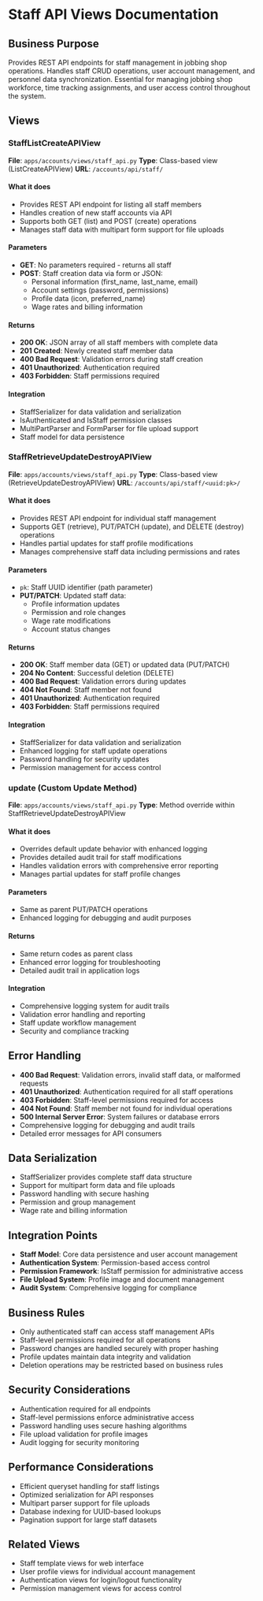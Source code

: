 # Staff API Views Documentation

## Business Purpose
Provides REST API endpoints for staff management in jobbing shop operations. Handles staff CRUD operations, user account management, and personnel data synchronization. Essential for managing jobbing shop workforce, time tracking assignments, and user access control throughout the system.

## Views

### StaffListCreateAPIView
**File**: `apps/accounts/views/staff_api.py`
**Type**: Class-based view (ListCreateAPIView)
**URL**: `/accounts/api/staff/`

#### What it does
- Provides REST API endpoint for listing all staff members
- Handles creation of new staff accounts via API
- Supports both GET (list) and POST (create) operations
- Manages staff data with multipart form support for file uploads

#### Parameters
- **GET**: No parameters required - returns all staff
- **POST**: Staff creation data via form or JSON:
  - Personal information (first_name, last_name, email)
  - Account settings (password, permissions)
  - Profile data (icon, preferred_name)
  - Wage rates and billing information

#### Returns
- **200 OK**: JSON array of all staff members with complete data
- **201 Created**: Newly created staff member data
- **400 Bad Request**: Validation errors during staff creation
- **401 Unauthorized**: Authentication required
- **403 Forbidden**: Staff permissions required

#### Integration
- StaffSerializer for data validation and serialization
- IsAuthenticated and IsStaff permission classes
- MultiPartParser and FormParser for file upload support
- Staff model for data persistence

### StaffRetrieveUpdateDestroyAPIView
**File**: `apps/accounts/views/staff_api.py`
**Type**: Class-based view (RetrieveUpdateDestroyAPIView)
**URL**: `/accounts/api/staff/<uuid:pk>/`

#### What it does
- Provides REST API endpoint for individual staff management
- Supports GET (retrieve), PUT/PATCH (update), and DELETE (destroy) operations
- Handles partial updates for staff profile modifications
- Manages comprehensive staff data including permissions and rates

#### Parameters
- `pk`: Staff UUID identifier (path parameter)
- **PUT/PATCH**: Updated staff data:
  - Profile information updates
  - Permission and role changes
  - Wage rate modifications
  - Account status changes

#### Returns
- **200 OK**: Staff member data (GET) or updated data (PUT/PATCH)
- **204 No Content**: Successful deletion (DELETE)
- **400 Bad Request**: Validation errors during updates
- **404 Not Found**: Staff member not found
- **401 Unauthorized**: Authentication required
- **403 Forbidden**: Staff permissions required

#### Integration
- StaffSerializer for data validation and serialization
- Enhanced logging for staff update operations
- Password handling for security updates
- Permission management for access control

### update (Custom Update Method)
**File**: `apps/accounts/views/staff_api.py`
**Type**: Method override within StaffRetrieveUpdateDestroyAPIView

#### What it does
- Overrides default update behavior with enhanced logging
- Provides detailed audit trail for staff modifications
- Handles validation errors with comprehensive error reporting
- Manages partial updates for staff profile changes

#### Parameters
- Same as parent PUT/PATCH operations
- Enhanced logging for debugging and audit purposes

#### Returns
- Same return codes as parent class
- Enhanced error logging for troubleshooting
- Detailed audit trail in application logs

#### Integration
- Comprehensive logging system for audit trails
- Validation error handling and reporting
- Staff update workflow management
- Security and compliance tracking

## Error Handling
- **400 Bad Request**: Validation errors, invalid staff data, or malformed requests
- **401 Unauthorized**: Authentication required for all staff operations
- **403 Forbidden**: Staff-level permissions required for access
- **404 Not Found**: Staff member not found for individual operations
- **500 Internal Server Error**: System failures or database errors
- Comprehensive logging for debugging and audit trails
- Detailed error messages for API consumers

## Data Serialization
- StaffSerializer provides complete staff data structure
- Support for multipart form data and file uploads
- Password handling with secure hashing
- Permission and group management
- Wage rate and billing information

## Integration Points
- **Staff Model**: Core data persistence and user account management
- **Authentication System**: Permission-based access control
- **Permission Framework**: IsStaff permission for administrative access
- **File Upload System**: Profile image and document management
- **Audit System**: Comprehensive logging for compliance

## Business Rules
- Only authenticated staff can access staff management APIs
- Staff-level permissions required for all operations
- Password changes are handled securely with proper hashing
- Profile updates maintain data integrity and validation
- Deletion operations may be restricted based on business rules

## Security Considerations
- Authentication required for all endpoints
- Staff-level permissions enforce administrative access
- Password handling uses secure hashing algorithms
- File upload validation for profile images
- Audit logging for security monitoring

## Performance Considerations
- Efficient queryset handling for staff listings
- Optimized serialization for API responses
- Multipart parser support for file uploads
- Database indexing for UUID-based lookups
- Pagination support for large staff datasets

## Related Views
- Staff template views for web interface
- User profile views for individual account management
- Authentication views for login/logout functionality
- Permission management views for access control